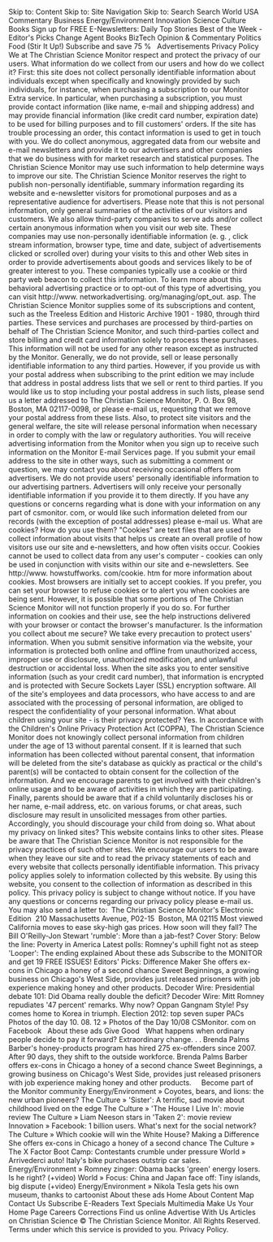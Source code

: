 Skip to: Content Skip to: Site Navigation Skip to: Search Search World USA Commentary Business Energy/Environment Innovation Science Culture Books Sign up for FREE E-Newsletters: Daily Top Stories Best of the Week - Editor's Picks Change Agent Books BizTech Opinion & Commentary Politics Food (Stir It Up!) Subscribe and save 75 %   Advertisements Privacy Policy We at The Christian Science Monitor respect and protect the privacy of our users. What information do we collect from our users and how do we collect it? First: this site does not collect personally identifiable information about individuals except when specifically and knowingly provided by such individuals, for instance, when purchasing a subscription to our Monitor Extra service. In particular, when purchasing a subscription, you must provide contact information (like name, e-mail and shipping address) and may provide financial information (like credit card number, expiration date) to be used for billing purposes and to fill customers' orders. If the site has trouble processing an order, this contact information is used to get in touch with you. We do collect anonymous, aggregated data from our website and e-mail newsletters and provide it to our advertisers and other companies that we do business with for market research and statistical purposes. The Christian Science Monitor may use such information to help determine ways to improve our site. The Christian Science Monitor reserves the right to publish non-personally identifiable, summary information regarding its website and e-newsletter visitors for promotional purposes and as a representative audience for advertisers. Please note that this is not personal information, only general summaries of the activities of our visitors and customers. We also allow third-party companies to serve ads and/or collect certain anonymous information when you visit our web site. These companies may use non-personally identifiable information (e. g. , click stream information, browser type, time and date, subject of advertisements clicked or scrolled over) during your visits to this and other Web sites in order to provide advertisements about goods and services likely to be of greater interest to you. These companies typically use a cookie or third party web beacon to collect this information. To learn more about this behavioral advertising practice or to opt-out of this type of advertising, you can visit http://www. networkadvertising. org/managing/opt\_out. asp. The Christian Science Monitor supplies some of its subscriptions and content, such as the Treeless Edition and Historic Archive 1901 - 1980, through third parties. These services and purchases are processed by third-parties on behalf of The Christian Science Monitor, and such third-parties collect and store billing and credit card information solely to process these purchases. This information will not be used for any other reason except as instructed by the Monitor. Generally, we do not provide, sell or lease personally identifiable information to any third parties. However, if you provide us with your postal address when subscribing to the print edition we may include that address in postal address lists that we sell or rent to third parties. If you would like us to stop including your postal address in such lists, please send us a letter addressed to The Christian Science Monitor, P. O. Box 98, Boston, MA 02117-0098, or please e-mail us, requesting that we remove your postal address from these lists. Also, to protect site visitors and the general welfare, the site will release personal information when necessary in order to comply with the law or regulatory authorities. You will receive advertising information from the Monitor when you sign up to receive such information on the Monitor E-mail Services page. If you submit your email address to the site in other ways, such as submitting a comment or question, we may contact you about receiving occasional offers from advertisers. We do not provide users' personally identifiable information to our advertising partners. Advertisers will only receive your personally identifiable information if you provide it to them directly. If you have any questions or concerns regarding what is done with your information on any part of csmonitor. com, or would like such information deleted from our records (with the exception of postal addresses) please e-mail us. What are cookies? How do you use them? "Cookies" are text files that are used to collect information about visits that helps us create an overall profile of how visitors use our site and e-newsletters, and how often visits occur. Cookies cannot be used to collect data from any user's computer - cookies can only be used in conjunction with visits within our site and e-newsletters. See http://www. howstuffworks. com/cookie. htm for more information about cookies. Most browsers are initially set to accept cookies. If you prefer, you can set your browser to refuse cookies or to alert you when cookies are being sent. However, it is possible that some portions of The Christian Science Monitor will not function properly if you do so. For further information on cookies and their use, see the help instructions delivered with your browser or contact the browser's manufacturer. Is the information you collect about me secure? We take every precaution to protect users' information. When you submit sensitive information via the website, your information is protected both online and offline from unauthorized access, improper use or disclosure, unauthorized modification, and unlawful destruction or accidental loss. When the site asks you to enter sensitive information (such as your credit card number), that information is encrypted and is protected with Secure Sockets Layer (SSL) encryption software. All of the site's employees and data processors, who have access to and are associated with the processing of personal information, are obliged to respect the confidentiality of your personal information. What about children using your site - is their privacy protected? Yes. In accordance with the Children's Online Privacy Protection Act (COPPA), The Christian Science Monitor does not knowingly collect personal information from children under the age of 13 without parental consent. If it is learned that such information has been collected without parental consent, that information will be deleted from the site's database as quickly as practical or the child's parent(s) will be contacted to obtain consent for the collection of the information. And we encourage parents to get involved with their children's online usage and to be aware of activities in which they are participating. Finally, parents should be aware that if a child voluntarily discloses his or her name, e-mail address, etc. on various forums, or chat areas, such disclosure may result in unsolicited messages from other parties. Accordingly, you should discourage your child from doing so. What about my privacy on linked sites? This website contains links to other sites. Please be aware that The Christian Science Monitor is not responsible for the privacy practices of such other sites. We encourage our users to be aware when they leave our site and to read the privacy statements of each and every website that collects personally identifiable information. This privacy policy applies solely to information collected by this website. By using this website, you consent to the collection of information as described in this policy. This privacy policy is subject to change without notice. If you have any questions or concerns regarding our privacy policy please e-mail us. You may also send a letter to:  The Christian Science Monitor's Electronic Edition  210 Massachusetts Avenue, P02-15  Boston, MA 02115 Most viewed California moves to ease sky-high gas prices. How soon will they fall? The Bill O'Reilly-Jon Stewart 'rumble': More than a jab-fest? Cover Story: Below the line: Poverty in America Latest polls: Romney's uphill fight not as steep 'Looper': The ending explained About these ads Subscribe to the MONITOR and get 19 FREE ISSUES! Editors' Picks: Difference Maker She offers ex-cons in Chicago a honey of a second chance Sweet Beginnings, a growing business on Chicago's West Side, provides just released prisoners with job experience making honey and other products. Decoder Wire: Presidential debate 101: Did Obama really double the deficit? Decoder Wire: Mitt Romney repudiates '47 percent' remarks. Why now? Oppan Gangnam Style! Psy comes home to Korea in triumph. Election 2012: top seven super PACs Photos of the day 10. 08. 12 » Photos of the Day 10/08 CSMonitor. com on Facebook   About these ads Give Good   What happens when ordinary people decide to pay it forward? Extraordinary change. . . Brenda Palms Barber's honey-products program has hired 275 ex-offenders since 2007. After 90 days, they shift to the outside workforce. Brenda Palms Barber offers ex-cons in Chicago a honey of a second chance Sweet Beginnings, a growing business on Chicago's West Side, provides just released prisoners with job experience making honey and other products.     Become part of the Monitor community Energy/Environment » Coyotes, bears, and lions: the new urban pioneers? The Culture » 'Sister': A terrific, sad movie about childhood lived on the edge The Culture » 'The House I Live In': movie review The Culture » Liam Neeson stars in 'Taken 2': movie review Innovation » Facebook: 1 billion users. What's next for the social network? The Culture » Which cookie will win the White House? Making a Difference She offers ex-cons in Chicago a honey of a second chance The Culture » The X Factor Boot Camp: Contestants crumble under pressure World » Arrivederci auto! Italy's bike purchases outstrip car sales. Energy/Environment » Romney zinger: Obama backs 'green' energy losers. Is he right? (+video) World » Focus: China and Japan face off: Tiny islands, big dispute (+video) Energy/Environment » Nikola Tesla gets his own museum, thanks to cartoonist About these ads Home About Content Map Contact Us Subscribe E-Readers Text Specials Multimedia Make Us Your Home Page Careers Corrections Find us online Advertise With Us Articles on Christian Science © The Christian Science Monitor. All Rights Reserved. Terms under which this service is provided to you. Privacy Policy.